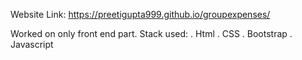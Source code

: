 Website Link: https://preetigupta999.github.io/groupexpenses/

Worked on only front end part. Stack used:
  . Html 
  . CSS
  . Bootstrap 
  . Javascript
